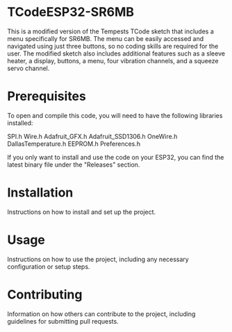 # TCodeESP32-SR6MB
This is a modified version of the Tempests TCode sketch that includes a menu specifically for SR6MB. The menu can be easily accessed and navigated using just three buttons, so no coding skills are required for the user. The modified sketch also includes additional features such as a sleeve heater, a display, buttons, a menu, four vibration channels, and a squeeze servo channel.

# Prerequisites
To open and compile this code, you will need to have the following libraries installed:

SPI.h
Wire.h
Adafruit_GFX.h
Adafruit_SSD1306.h
OneWire.h
DallasTemperature.h
EEPROM.h
Preferences.h

If you only want to install and use the code on your ESP32, you can find the latest binary file under the "Releases" section.

# Installation
Instructions on how to install and set up the project.

# Usage
Instructions on how to use the project, including any necessary configuration or setup steps.

# Contributing
Information on how others can contribute to the project, including guidelines for submitting pull requests.
